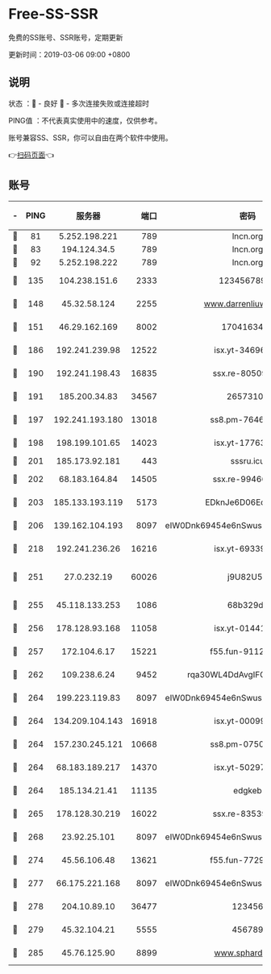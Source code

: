 # Free-SS-SSR

免费的SS账号、SSR账号，定期更新

更新时间：2019-03-06 09:00 +0800

## 说明

状态     ：🙂 - 良好 🙁 - 多次连接失败或连接超时

PING值   ：不代表真实使用中的速度，仅供参考。

账号兼容SS、SSR，你可以自由在两个软件中使用。

👉[扫码页面](https://liesauer.github.io/free-ss-ssr.github.io/)👈

## 账号

|-|PING|服务器|端口|密码|加密方式|区域|
|:----:|:----:|:-----:|-----:|:----:|:----:|:----:|
|🙂|81|5.252.198.221|789|lncn.org|rc4|JP|
|🙂|83|194.124.34.5|789|lncn.org|rc4|JP|
|🙂|92|5.252.198.222|789|lncn.org|rc4|JP|
|🙂|135|104.238.151.6|2333|12345678900|aes-256-cfb|JP|
|🙂|148|45.32.58.124|2255|www.darrenliuwei.com|aes-256-cfb|JP|
|🙂|151|46.29.162.169|8002|1704163453|aes-256-cfb|RU|
|🙂|186|192.241.239.98|12522|isx.yt-34696326|aes-256-cfb|US|
|🙂|190|192.241.198.43|16835|ssx.re-80509121|aes-256-cfb|US|
|🙂|191|185.200.34.83|34567|26573106|aes-256-cfb|US|
|🙂|197|192.241.193.180|13018|ss8.pm-76463592|aes-256-cfb|US|
|🙂|198|198.199.101.65|14023|isx.yt-17763934|aes-256-cfb|US|
|🙂|201|185.173.92.181|443|sssru.icu|rc4-md5|RU|
|🙂|202|68.183.164.84|14505|ssx.re-99466005|aes-256-cfb|US|
|🙂|203|185.133.193.119|5173|EDknJe6D06EoWDaw|aes-256-cfb|US|
|🙂|206|139.162.104.193|8097|eIW0Dnk69454e6nSwuspv9DmS201tQ0D|aes-256-cfb|JP|
|🙂|218|192.241.236.26|16216|isx.yt-69339044|aes-256-cfb|US|
|🙂|251|27.0.232.19|60026|j9U82U53|xchacha20-ietf-poly1305|HK|
|🙂|255|45.118.133.253|1086|68b329da|aes-256-cfb|SG|
|🙂|256|178.128.93.168|11058|isx.yt-01441117|aes-256-cfb|SG|
|🙂|257|172.104.6.17|15221|f55.fun-91126944|aes-256-cfb|US|
|🙂|262|109.238.6.24|9452|rqa30WL4DdAvgIFG6Fs3znzTa|aes-256-cfb|FR|
|🙂|264|199.223.119.83|8097|eIW0Dnk69454e6nSwuspv9DmS201tQ0D|aes-256-cfb|US|
|🙂|264|134.209.104.143|16918|isx.yt-00099040|aes-256-cfb|SG|
|🙂|264|157.230.245.121|10668|ss8.pm-07507043|aes-256-cfb|SG|
|🙂|264|68.183.189.217|14370|isx.yt-50297901|aes-256-cfb|SG|
|🙂|264|185.134.21.41|11135|edgkeb|aes-256-cfb|GB|
|🙂|265|178.128.30.219|16022|ssx.re-83539428|aes-256-cfb|SG|
|🙂|268|23.92.25.101|8097|eIW0Dnk69454e6nSwuspv9DmS201tQ0D|aes-256-cfb|US|
|🙂|274|45.56.106.48|13621|f55.fun-77297239|aes-256-cfb|US|
|🙂|277|66.175.221.168|8097|eIW0Dnk69454e6nSwuspv9DmS201tQ0D|aes-256-cfb|US|
|🙂|278|204.10.89.10|36477|123456|aes-256-cfb|US|
|🙂|279|45.32.104.21|5555|456789|aes-256-cfb|SG|
|🙂|285|45.76.125.90|8899|www.sphard.com|aes-256-cfb|JP|
